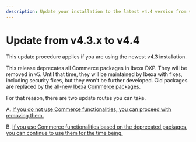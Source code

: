 ```yaml
---
description: Update your installation to the latest v4.4 version from v4.3.x.
---
```


# Update from v4.3.x to v4.4

This update procedure applies if you are using the newest v4.3 installation.

This release deprecates all Commerce packages in Ibexa DXP. They will be removed in v5.
Until that time, they will be maintained by Ibexa with fixes, including security fixes, but they won't be further developed.
Old packages are replaced by [the all-new Ibexa Commerce packages](ibexa_dxp_v4.4.md#all-new-ibexa-commerce-packages).

For that reason, there are two update routes you can take.

A. [If you do not use Commerce functionalities, you can proceed with removing them.](update_from_4.3_new_commerce)

B. [If you use Commerce functionalities based on the deprecated packages, you can continue to use them for the time being.](update_from_4.3_old_commerce)
